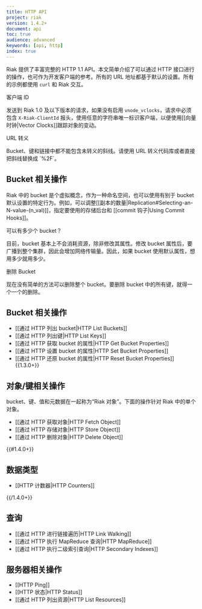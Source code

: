 ```yaml
---
title: HTTP API
project: riak
version: 1.4.2+
document: api
toc: true
audience: advanced
keywords: [api, http]
index: true
---
```


Riak 提供了丰富完整的 HTTP 1.1 API。本文简单介绍了可以通过 HTTP 接口进行的操作，也可作为开发客户端的参考。所有的 URL 地址都基于默认的设置。所有的示例都使用 `curl` 和 Riak 交互。

<div class="note">
<div class="title">客户端 ID</div>

发送到 Riak 1.0 及以下版本的请求，如果没有启用 `vnode_vclocks`，请求中必须包含 `X-Riak-ClientId` 报头，使用任意的字符串唯一标识客户端，以便使用[[向量时钟|Vector Clocks]]跟踪对象的变动。

</div>

<div class="note">
<div class="title">URL 转义</div>
<p>Bucket、键和链接中都不能包含未转义的斜线。请使用 URL 转义代码库或者直接把斜线替换成 `%2F`。</p>
</div>

## Bucket 相关操作

Riak 中的 bucket 是个虚拟概念，作为一种命名空间，也可以使用有别于 bucket 默认设置的特定行为。例如，可以调整[[副本的数量|Replication#Selecting-an-N-value-(n_val)]]，指定要使用的存储后台和 [[commit 钩子|Using Commit Hooks]]。

<div class="info">
<div class="title">可以有多少个 bucket？</div>
<p>目前，bucket 基本上不会消耗资源，除非修改其属性。修改 bucket 属性后，要广播到整个集群，因此会增加网络传输量。因此，如果 bucket 使用默认属性，想用多少就用多少。</p>
</div>

<div class="note">
<div class="title">删除 Bucket</div>
<p>现在没有简单的方法可以删除整个 bucket。要删除 bucket 中的所有键，就得一个一个的删除。</P>
</div>

## Bucket 相关操作

* [[通过 HTTP 列出 bucket|HTTP List Buckets]]
* [[通过 HTTP 列出键|HTTP List Keys]]
* [[通过 HTTP 获取 bucket 的属性|HTTP Get Bucket Properties]]
* [[通过 HTTP 设置 bucket 的属性|HTTP Set Bucket Properties]]
* [[通过 HTTP 还原 bucket 的属性|HTTP Reset Bucket Properties]] {{1.3.0+}}

## 对象/键相关操作

bucket、键、值和元数据在一起称为“Riak 对象”。下面的操作针对 Riak 中的单个对象。

* [[通过 HTTP 获取对象|HTTP Fetch Object]]
* [[通过 HTTP 存储对象|HTTP Store Object]]
* [[通过 HTTP 删除对象|HTTP Delete Object]]

{{#1.4.0+}}
## 数据类型

* [[HTTP 计数器|HTTP Counters]]

{{/1.4.0+}}

## 查询

* [[通过 HTTP 进行链接遍历|HTTP Link Walking]]
* [[通过 HTTP 执行 MapReduce 查询|HTTP MapReduce]]
* [[通过 HTTP 执行二级索引查询|HTTP Secondary Indexes]]

## 服务器相关操作

* [[HTTP Ping]]
* [[HTTP 状态|HTTP Status]]
* [[通过 HTTP 列出资源|HTTP List Resources]]

